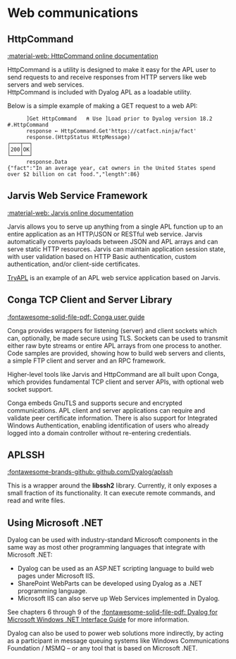 # Web communications

## HttpCommand 
[:material-web: HttpCommand online documentation](https://dyalog.github.io/HttpCommand/)

HttpCommand is a utility is designed to make it easy for the APL user to send requests to and receive responses from HTTP servers like web servers and web services.  
HttpCommand is included with Dyalog APL as a loadable utility.

Below is a simple example of making a GET request to a web API:

```APL
      ]Get HttpCommand   ⍝ Use ]Load prior to Dyalog version 18.2
#.HttpCommand
      response ← HttpCommand.Get'https://catfact.ninja/fact'
      response.(HttpStatus HttpMessage)
┌───┬──┐
│200│OK│
└───┴──┘
      response.Data
{"fact":"In an average year, cat owners in the United States spend over $2 billion on cat food.","length":86}
```

## Jarvis Web Service Framework
[:material-web: Jarvis online documentation](https://dyalog.github.io/Jarvis/)

Jarvis allows you to serve up anything from a single APL function up to an entire application as an HTTP/JSON or RESTful web service. Jarvis automatically converts payloads between JSON and APL arrays and can serve static HTTP resources. Jarvis can maintain application session state, with user validation based on HTTP Basic authentication, custom authentication, and/or client-side certificates.

[TryAPL](https://github.com/dyalog/tryapl) is an example of an APL web service application based on Jarvis.

## Conga TCP Client and Server Library
[:fontawesome-solid-file-pdf: Conga user guide](https://docs.dyalog.com/latest/Conga%20User%20Guide.pdf)

Conga provides wrappers for listening (server) and client sockets which can, optionally, be made secure using TLS. Sockets can be used to transmit either raw byte streams or entire APL arrays from one process to another. Code samples are provided, showing how to build web servers and clients, a simple FTP client and server and an RPC framework.

Higher-level tools like Jarvis and HttpCommand are all built upon Conga, which provides fundamental TCP client and server APIs, with optional web socket support.

Conga embeds GnuTLS and supports secure and encrypted communications. APL client and server applications can require and validate peer certificate information. There is also support for Integrated Windows Authentication, enabling identification of users who already logged into a domain controller without re-entering credentials.

## APLSSH
[:fontawesome-brands-github: github.com/Dyalog/aplssh](https://github.com/Dyalog/aplssh)

This is a wrapper around the **libssh2** library. Currently, it only exposes a small fraction of its functionality. It can execute remote commands, and read and write files.


## Using Microsoft .NET
Dyalog can be used with industry-standard Microsoft components in the same way as most other programming languages that integrate with Microsoft .NET:

- Dyalog can be used as an ASP.NET scripting language to build web pages under Microsoft IIS.
- SharePoint WebParts can be developed using Dyalog as a .NET programming language.
- Microsoft IIS can also serve up Web Services implemented in Dyalog.

See chapters 6 through 9 of the [:fontawesome-solid-file-pdf: Dyalog for Microsoft Windows .NET Interface Guide](https://docs.dyalog.com/latest/Dyalog%20for%20Microsoft%20Windows%20.NET%20Framework%20Interface%20Guide.pdf) for more information.

Dyalog can also be used to power web solutions more indirectly, by acting as a participant in message queuing systems like Windows Communications Foundation / MSMQ – or any tool that is based on Microsoft .NET.
